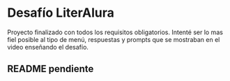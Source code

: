 # Desafío LiterAlura

Proyecto finalizado con todos los requisitos obligatorios. Intenté ser lo mas fiel posible al tipo de menú, respuestas y prompts que se mostraban en el video enseñando el desafío.

## README pendiente
